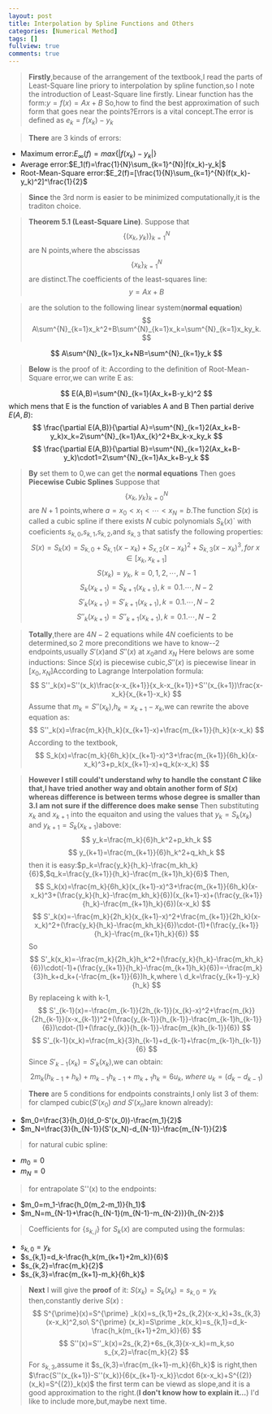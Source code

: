 ```yaml
---
layout: post
title: Interpolation by Spline Functions and Others
categories: [Numerical Method]
tags: []
fullview: true
comments: true
---
```

>**Firstly**,because of the arrangement of the textbook,I read the parts of Least-Square line priory to interpolation by spline function,so I note the introduction of Least-Square line firstly.
Linear function has the form:$y=f(x)=Ax+B$
So,how to find the best approximation of such form that goes near the points?Errors is a vital concept.The error is defined as $e_k=f(x_k)-y_k$

>**There** are 3 kinds of errors:
+ Maximum error:$E_{\infty}(f)=max\{|f(x_k)-y_k|\}$
+ Average error:$E_1(f)=\frac{1}{N}\sum_{k=1}^{N}|f(x_k)-y_k|$
+ Root-Mean-Square error:$E_2(f)=[\frac{1}{N}\sum_{k=1}^{N}(f(x_k)-y_k)^2]^\frac{1}{2}$

>**Since** the 3rd norm is easier to be minimized computationally,it is the traditon choice.

>**Theorem 5.1 (Least-Square Line)**. Suppose that $$\{(x_{k},y_{k})\}_{k=1}^N$$ are N points,where the abscissas $$\{x_k\}^{N}_{k=1}$$ are distinct.The coefficients of the least-squares line:
$$
y=Ax+B
$$

>are the solution to the following linear system(**normal equation**)
$$
A\sum^{N}_{k=1}x_k^2+B\sum^{N}_{k=1}x_k=\sum^{N}_{k=1}x_ky_k. 
$$

>
$$
A\sum^{N}_{k=1}x_k+NB=\sum^{N}_{k=1}y_k
$$

>**Below** is the proof of it:
According to the definition of Root-Mean-Square error,we can write E as:

>
$$
E(A,B)=\sum^{N}_{k=1}(Ax_k+B-y_k)^2
$$
which mens that E is the function of variables A and B
Then partial derive $E(A,B)$:
$$
\frac{\partial E(A,B)}{\partial A}=\sum^{N}_{k=1}2(Ax_k+B-y_k)x_k=2\sum^{N}_{k=1}Ax_{k}^2+Bx_k-x_ky_k
$$
$$
\frac{\partial E(A,B)}{\partial B}=\sum^{N}_{k=1}2(Ax_k+B-y_k)\cdot1=2\sum^{N}_{k=1}Ax_k+B-y_k
$$

>**By** set them to 0,we can get the **normal equations**
Then goes **Piecewise Cubic Splines**
Suppose that $$\{x_k,y_k\}^{N}_{k=0}$$ are ${N+1}$ points,where $a=x_0< {x_1} < \cdots < x_N = b$.The function $S(x)$ is called a cubic spline if there exists $N$ cubic polynomials $S_k(x)$` with coeficients $s_{k,0}$,$s_{k,1}$,$s_{k,2}$,and $s_{k,3}$ that satisfy the following properties:
$$
S(x)=S_k(x)=S_{k,0}+S_{k,1}(x-x_k)+S_{x,2}(x-x_k)^2+S_{k,3}(x-x_k)^3 ,for\ x \in[x_k,x_{k+1}]
$$
$$
S(x_k)=y_k ,\ k=0,1,2,\cdots, N-1 
$$
$$
S_k(x_{k+1})=S_{k+1}(x_{k+1}), k=0.1.\cdots,N-2
$$
$$
S'_k(x_{k+1})=S'_{k+1}(x_{k+1}), k=0.1.\cdots,N-2
$$
$$
S''_k(x_{k+1})=S''_{k+1}(x_{k+1}), k=0.1.\cdots,N-2
$$

>**Totally**,there are $4N-2$ equations while $4N$ coeficients to be determined,so 2 more preconditions we have to know--2 endpoints,usually $S'(x)$and $S''(x)$ at $x_0$and $x_N$
Here belows are some inductions:
Since $S(x)$ is piecewise cubic,$S''(x)$ is piecewise linear in $[x_0,x_N]$According to Lagrange Interpolation formula:
$$
S''_k(x)=S''(x_k)\frac{x-x_{k+1}}{x_k-x_{k+1}}+S''(x_{k+1})\frac{x-x_k}{x_{k+1}-x_k}
$$
Assume that $m_k=S''(x_k)$,$h_k=x_{k+1}-x_k$,we can rewrite the above equation as:
$$
S''_k(x)=\frac{m_k}{h_k}(x_{k+1}-x)+\frac{m_{k+1}}{h_k}(x-x_k)
$$
According to the textbook,
$$
S_k(x)=\frac{m_k}{6h_k}(x_{k+1}-x)^3+\frac{m_{k+1}}{6h_k}(x-x_k)^3+p_k(x_{k+1}-x)+q_k(x-x_k)
$$

>**However I still could't understand why to handle the constant $C$ like that,I have tried another way and obtain another form of $S(x)$ whereas difference is between terms whose degree is smaller than 3.I am not sure if the difference does make sense**
Then substituting $x_k$ and $x_{k+1}$ into the equaiton and using the values that $y_k=S_k(x_k)$ and $y_{k+1}=S_k(x_{k+1})$above:
$$
y_k=\frac{m_k}{6}h_k^2+p_kh_k
$$
$$
y_{k+1}=\frac{m_{k+1}}{6}h_k^2+q_kh_k
$$
then it is easy:$p_k=\frac{y_k}{h_k}-\frac{m_kh_k}{6}$,$q_k=\frac{y_{k+1}}{h_k}-\frac{m_{k+1}h_k}{6}$
Then,
$$
S_k(x)=\frac{m_k}{6h_k}(x_{k+1}-x)^3+\frac{m_{k+1}}{6h_k}(x-x_k)^3+(\frac{y_k}{h_k}-\frac{m_kh_k}{6})(x_{k+1}-x)+(\frac{y_{k+1}}{h_k}-\frac{m_{k+1}h_k}{6})(x-x_k)
$$
$$
S'_k(x)=-\frac{m_k}{2h_k}(x_{k+1}-x)^2+\frac{m_{k+1}}{2h_k}(x-x_k)^2+(\frac{y_k}{h_k}-\frac{m_kh_k}{6})\cdot-(1)+(\frac{y_{k+1}}{h_k}-\frac{m_{k+1}h_k}{6})
$$
So
$$
S'_k(x_k)=-\frac{m_k}{2h_k}h_k^2+(\frac{y_k}{h_k}-\frac{m_kh_k}{6})\cdot(-1)+(\frac{y_{k+1}}{h_k}-\frac{m_{k+1}h_k}{6})=-\frac{m_k}{3}h_k+d_k+(-\frac{m_{k+1}}{6})h_k,where \ d_k=\frac{y_{k+1}-y_k}{h_k}
$$
By replaceing k with k-1,
$$
S'_{k-1}(x)=-\frac{m_{k-1}}{2h_{k-1}}(x_{k}-x)^2+\frac{m_{k}}{2h_{k-1}}(x-x_{k-1})^2+(\frac{y_{k-1}}{h_{k-1}}-\frac{m_{k-1}h_{k-1}}{6})\cdot-(1)+(\frac{y_{k}}{h_{k-1}}-\frac{m_{k}h_{k-1}}{6})
$$
$$
S'_{k-1}(x_k)=\frac{m_k}{3}h_{k-1}+d_{k-1}+\frac{m_{k-1}h_{k-1}}{6}
$$
Since $S'_{k-1}(x_k)=S'_k(x_k)$,we can obtain:
$$
2m_k(h_{k-1}+h_k)+m_{k-1}h_{k-1}+m_{k+1}h_k=6u_k,\ where \ u_k=(d_k-d_{k-1})
$$

>**There** are 5 conditions for endpoints constraints,I only list 3 of them:
for clamped cubic($S'(x_0)\ and\ S'(x_n)$are known already):
* $m_0=\frac{3}{h_0}(d_0-S'(x_0))-\frac{m_1}{2}$
*  $m_N=\frac{3}{h_{N-1}}(S'(x_N)-d_{N-1})-\frac{m_{N-1}}{2}$

>for natural cubic spline:
* $m_0=0$
* $m_N=0$

>for entrapolate S''(x) to the endpoints:
* $m_0=m_1-\frac{h_0(m_2-m_1)}{h_1}$
* $m_N=m_{N-1}+\frac{h_{N-1}(m_{N-1}-m_{N-2})}{h_{N-2}}$

>Coefficients for $\{s_{k,j}\}$ for $S_k(x)$ are computed using the formulas:
* $s_{k,0}=y_k$ 
* $s_{k,1}=d_k-\frac{h_k(m_{k+1}+2m_k)}{6}$
* $s_{k,2}=\frac{m_k}{2}$
* $s_{k,3}=\frac{m_{k+1}-m_k}{6h_k}$

>**Next** I will give the **proof** of it:
$S(x_k)=S_k(x_k)=s_{k,0}=y_k$
then,constantly derive $S(x)$ :
$$
S^{\prime}(x)=S^{\prime} _k(x)=s_{k,1}+2s_{k,2}(x-x_k)+3s_{k,3}(x-x_k)^2,so\  S^{\prime} (x_k)=S\prime _k(x_k)=s_{k,1}=d_k-\frac{h_k(m_{k+1}+2m_k)}{6}
$$
$$
S''(x)=S''_k(x)=2s_{k,2}+6s_{k,3}(x-x_k)=m_k,so s_{x,2}=\frac{m_k}{2}
$$
For $s_{k,3}$,assume it $s_{k,3}=\frac{m_{k+1}-m_k}{6h_k}$ is right,then
$\frac{S''(x_{k+1})-S''(x_k)}{6(x_{k+1}-x_k)}\cdot 6(x-x_k)+S^{(2)}(x_k)=S^{(2)}_k(x)$
the first term can be viewd as slope,and it is a good approximation to the right.(**I don't know how to explain it...**)
I'd like to include more,but,maybe next time.

